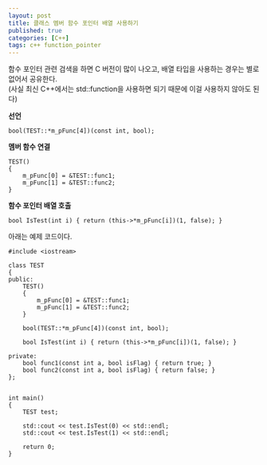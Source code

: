 ```yaml
---
layout: post
title: 클래스 멤버 함수 포인터 배열 사용하기
published: true
categories: [C++]
tags: c++ function_pointer
---
```

함수 포인터 관련 검색을 하면 C 버전이 많이 나오고, 배열 타입을 사용하는 경우는 별로 없어서 공유한다.  
(사실 최신 C++에서는 std::function을 사용하면 되기 때문에 이걸 사용하지 않아도 된다)

**선언**  
```
bool(TEST::*m_pFunc[4])(const int, bool);
```

**멤버 함수 연결**  
```
TEST()
{
	m_pFunc[0] = &TEST::func1;
	m_pFunc[1] = &TEST::func2;
}
```

**함수 포인터 배열 호출**  
```
bool IsTest(int i) { return (this->*m_pFunc[i])(1, false); }
```
  
  
아래는 예제 코드이다.
```
#include <iostream>

class TEST
{
public:
	TEST()
	{
		m_pFunc[0] = &TEST::func1;
		m_pFunc[1] = &TEST::func2;
	}

	bool(TEST::*m_pFunc[4])(const int, bool);

	bool IsTest(int i) { return (this->*m_pFunc[i])(1, false); }

private:
	bool func1(const int a, bool isFlag) { return true; }
	bool func2(const int a, bool isFlag) { return false; }
};


int main()
{
	TEST test;

	std::cout << test.IsTest(0) << std::endl;
	std::cout << test.IsTest(1) << std::endl;

	return 0;
}
```
